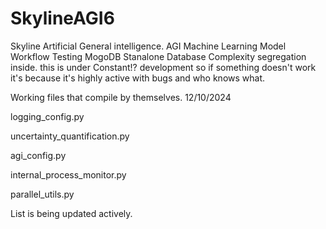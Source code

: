 # SkylineAGI6
Skyline Artificial General intelligence. AGI Machine Learning Model
Workflow Testing
MogoDB Stanalone Database
Complexity segregation inside.
this is under Constant!? development so if something doesn't 
work it's because it's highly active with bugs and who knows what.

Working files that compile by themselves.
12/10/2024

logging_config.py

uncertainty_quantification.py

agi_config.py

internal_process_monitor.py

parallel_utils.py

List is being updated actively.
